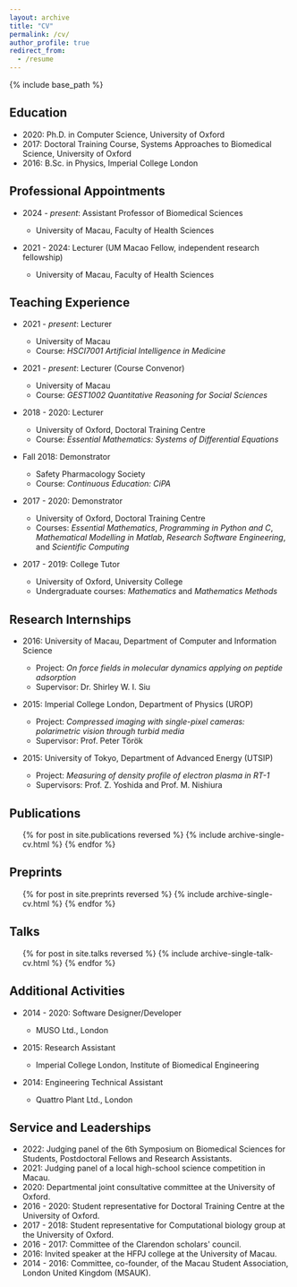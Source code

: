 ```yaml
---
layout: archive
title: "CV"
permalink: /cv/
author_profile: true
redirect_from:
  - /resume
---
```


{% include base_path %}

## Education
* 2020: Ph.D. in Computer Science, University of Oxford
* 2017: Doctoral Training Course, Systems Approaches to Biomedical Science, University of Oxford
* 2016: B.Sc. in Physics, Imperial College London


## Professional Appointments
* 2024 - _present_: Assistant Professor of Biomedical Sciences
  * University of Macau, Faculty of Health Sciences

* 2021 - 2024: Lecturer (UM Macao Fellow, independent research fellowship)
  * University of Macau, Faculty of Health Sciences


## Teaching Experience
* 2021 - _present_: Lecturer
  * University of Macau
  * Course: _HSCI7001 Artificial Intelligence in Medicine_

* 2021 - _present_: Lecturer (Course Convenor)
  * University of Macau
  * Course: _GEST1002 Quantitative Reasoning for Social Sciences_

* 2018 - 2020: Lecturer
  * University of Oxford, Doctoral Training Centre
  * Course: _Essential Mathematics: Systems of Differential Equations_

* Fall 2018: Demonstrator
  * Safety Pharmacology Society
  * Course: _Continuous Education: CiPA_

* 2017 - 2020: Demonstrator
  * University of Oxford, Doctoral Training Centre
  * Courses: _Essential Mathematics_, _Programming in Python and C_, _Mathematical Modelling in Matlab_, _Research Software Engineering_, and _Scientific Computing_

* 2017 - 2019: College Tutor
  * University of Oxford, University College
  * Undergraduate courses: _Mathematics_ and _Mathematics Methods_


## Research Internships
* 2016: University of Macau, Department of Computer and Information Science
  * Project: _On force fields in molecular dynamics applying on peptide adsorption_
  * Supervisor: Dr. Shirley W. I. Siu

* 2015: Imperial College London, Department of Physics (UROP)
  * Project: _Compressed imaging with single-pixel cameras: polarimetric vision through turbid media_
  * Supervisor: Prof. Peter Török

* 2015: University of Tokyo, Department of Advanced Energy (UTSIP)
  * Project: _Measuring of density profile of electron plasma in RT-1_
  * Supervisors: Prof. Z. Yoshida and Prof. M. Nishiura


## Publications
  <ul>{% for post in site.publications reversed %}
    {% include archive-single-cv.html %}
  {% endfor %}</ul>


## Preprints
  <ul>{% for post in site.preprints reversed %}
    {% include archive-single-cv.html %}
  {% endfor %}</ul>


## Talks
  <ul>{% for post in site.talks reversed %}
    {% include archive-single-talk-cv.html %}
  {% endfor %}</ul>


## Additional Activities
* 2014 - 2020: Software Designer/Developer
  * MUSO Ltd., London

* 2015: Research Assistant
  * Imperial College London, Institute of Biomedical Engineering

* 2014: Engineering Technical Assistant
  * Quattro Plant Ltd., London


## Service and Leaderships
* 2022: Judging panel of the 6th Symposium on Biomedical Sciences for Students, Postdoctoral Fellows and Research Assistants.
* 2021: Judging panel of a local high-school science competition in Macau.
* 2020: Departmental joint consultative committee at the University of Oxford.
* 2016 - 2020: Student representative for Doctoral Training Centre at the University of Oxford.
* 2017 - 2018: Student representative for Computational biology group at the University of Oxford.
* 2016 - 2017: Committee of the Clarendon scholars' council.
* 2016: Invited speaker at the HFPJ college at the University of Macau.
* 2014 - 2016: Committee, co-founder, of the Macau Student Association, London United Kingdom (MSAUK).
